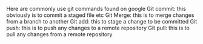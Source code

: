 Here are commonly use git commands found on google
Git commit: this obviously is to commit a staged file etc
Git Merge: this is to merge changes from a branch to another
Git add: this to stage a change to be committed
Git push: this is to push any changes to a remote repository
Git pull: this is to pull any changes from a remote repository

